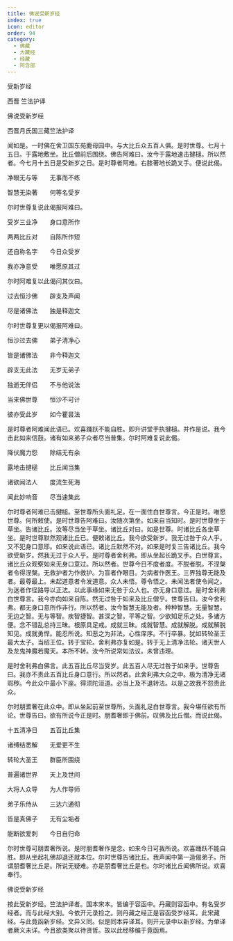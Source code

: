 ```yaml
---
title: 佛说受新岁经
index: true
icon: editor
order: 94
category:
  - 佛藏
  - 大藏经
  - 经藏
  - 阿含部
---
```


  受新岁经  

西晋 竺法护译  

佛说受新岁经  

西晋月氏国三藏竺法护译  

闻如是。一时佛在舍卫国东苑鹿母园中。与大比丘众五百人俱。是时世尊。七月十五日。于露地敷坐。比丘僧前后围绕。佛告阿难曰。汝今于露地速击揵槌。所以然者。今七月十五日是受新岁之日。是时尊者阿难。右膝著地长跪叉手。便说此偈。  

净眼无与等　　无事而不练  

智慧无染著　　何等名受岁  

尔时世尊复说此偈报阿难曰。  

受岁三业净　　身口意所作  

两两比丘对　　自陈所作短  

还自称名字　　今日众受岁  

我亦净意受　　唯愿原其过  

尔时阿难复以此偈问其仪曰。  

过去恒沙佛　　辟支及声闻  

尽是诸佛法　　独是释迦文  

尔时世尊复更以偈报阿难曰。  

恒沙过去佛　　弟子清净心  

皆是诸佛法　　非今释迦文  

辟支无此法　　无岁无弟子  

独逝无伴侣　　不与他说法  

当来佛世尊　　恒沙不可计  

彼亦受此岁　　如今瞿昙法  

是时尊者阿难闻此语已。欢喜踊跃不能自胜。即升讲堂手执揵槌。并作是说。我今击此如来信鼓。诸有如来弟子众者尽当普集。尔时阿难复说此偈。  

降伏魔力怨　　除结无有余  

露地击揵槌　　比丘闻当集  

诸欲闻法人　　度流生死海  

闻此妙响音　　尽当速集此  

尔时尊者阿难已击揵槌。至世尊所头面礼足。在一面住白世尊言。今正是时。唯愿世尊。何所敕使。是时世尊告阿难曰。汝随次第坐。如来自当知时。是时世尊坐于草坐。告诸比丘。汝等尽当坐于草坐。诸比丘对曰。如是世尊。时诸比丘各坐草坐。是时世尊默然观诸比丘已。便敕诸比丘。我今欲受新岁。我无过咎于众人乎。又不犯身口意耶。如来说此语已。诸比丘默然不对。如来是时复三告诸比丘。我今欲受新岁。然我无过于众人乎。是时尊者舍利弗。即从坐起长跪叉手。白世尊言。诸比丘众观察如来无身口意过。所以然者。世尊今日不度者度。不脱者脱。不涅槃者令得涅槃。无救护者为作救护。为盲者作眼目。为病者作医王。三界独尊无能及者。最尊最上。未起道意者令发道意。众人未悟。尊令悟之。未闻法者使令闻之。为迷者作径路导以正法。以此事缘如来无咎于众人也。亦无身口意过。是时舍利弗白世尊言。我今亦向如来自陈。然无过咎于如来及比丘僧乎。世尊告曰。汝今舍利弗。都无身口意所作非行。所以然者。汝今智慧无能及者。种种智慧。无量智慧。无边之智。无与等智。疾智捷智。甚深之智。平等之智。少欲知足乐之处。多诸方便。念不错乱总持三昧。根原具足戒。成就三昧。成就智慧。成就解脱。成就解脱知见。成就勇悍。能忍所说。知恶之为非法。心性庠序。不行卒暴。犹如转轮圣王最大太子。当绍王位。转于宝轮。舍利弗亦复如是。转于无上清净法轮。诸天世人及龙鬼神魔若魔天。本所不转。汝今所说常如法议。未曾违理。  

是时舍利弗白佛言。此五百比丘尽当受岁。此五百人尽无过咎于如来乎。世尊告曰。我亦不责此五百比丘身口意行。所以然者。此舍利弗大众之中。极为清净无诸瑕秽。今此众中最小下座。得须陀洹道。必当上及不退转法。以是之故我不怨责此众。  

尔时朋耆奢在此众中。即从坐起前至世尊所。头面礼足白世尊言。我今堪任欲有所论。世尊告曰。欲有所说今正是时。朋耆奢即于佛前。叹佛及比丘僧。而说此偈。  

十五清净日　　五百比丘集  

诸缚结悉解　　无爱更不生  

转轮大圣王　　群臣所围绕  

普遍诸世界　　天上及世间  

大将人众导　　为人作导师  

弟子乐侍从　　三达六通彻  

皆是真佛子　　无有尘垢者  

能断欲爱刺　　今日自归命  

尔时世尊可朋耆奢所说。是时朋耆奢作是念。如来今日可我所说。欢喜踊跃不能自胜。即从坐起礼佛却退还就本位。尔时世尊告诸比丘。我声闻中第一造偈弟子。所谓朋耆奢比丘是。所说无疑难。亦是朋耆奢比丘是也。尔时诸比丘闻佛所说。欢喜奉行。  

佛说受新岁经  

按此受新岁经。竺法护译者。国本宋本。皆编于容函中。丹藏则容函中。有名受岁经者。而与此经大别。今依开元录捡之。则丹藏之经正是容函受岁经耳。此宋藏经。与此竟函新岁经。文异义同。似是同本异译耳。则开元录中以新岁经。为单译者厥义未详。今且欲类聚以待贤哲。故以此经移编于竟函焉。  
